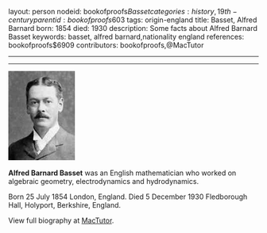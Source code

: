layout: person
nodeid: bookofproofs$Basset
categories: history,19th-century
parentid: bookofproofs$603
tags: origin-england
title: Basset, Alfred Barnard
born: 1854
died: 1930
description: Some facts about Alfred Barnard Basset
keywords: basset, alfred barnard,nationality england
references: bookofproofs$6909
contributors: bookofproofs,@MacTutor

---


---

![Basset.jpg](https://github.com/bookofproofs/bookofproofs.github.io/blob/main/_sources/_assets/images/portraits/Basset.jpg?raw=true)

**Alfred Barnard Basset** was an English mathematician who worked on algebraic geometry, electrodynamics and hydrodynamics.

Born 25 July 1854 London, England. Died 5 December 1930 Fledborough Hall, Holyport, Berkshire, England.


View full biography at [MacTutor](https://mathshistory.st-andrews.ac.uk/Biographies/Basset/).